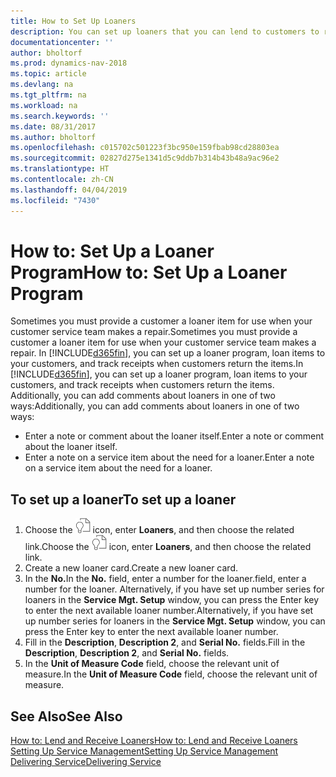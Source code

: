 ```yaml
---
title: How to Set Up Loaners
description: You can set up loaners that you can lend to customers to replace service items while they are in service.
documentationcenter: ''
author: bholtorf
ms.prod: dynamics-nav-2018
ms.topic: article
ms.devlang: na
ms.tgt_pltfrm: na
ms.workload: na
ms.search.keywords: ''
ms.date: 08/31/2017
ms.author: bholtorf
ms.openlocfilehash: c015702c501223f3bc950e159fbab98cd28803ea
ms.sourcegitcommit: 02827d275e1341d5c9ddb7b314b43b48a9ac96e2
ms.translationtype: HT
ms.contentlocale: zh-CN
ms.lasthandoff: 04/04/2019
ms.locfileid: "7430"
---
```

# <a name="how-to-set-up-a-loaner-program"></a><span data-ttu-id="4ae65-103">How to: Set Up a Loaner Program</span><span class="sxs-lookup"><span data-stu-id="4ae65-103">How to: Set Up a Loaner Program</span></span>
<span data-ttu-id="4ae65-104">Sometimes you must provide a customer a loaner item for use when your customer service team makes a repair.</span><span class="sxs-lookup"><span data-stu-id="4ae65-104">Sometimes you must provide a customer a loaner item for use when your customer service team makes a repair.</span></span> <span data-ttu-id="4ae65-105">In [!INCLUDE[d365fin](includes/d365fin_md.md)], you can set up a loaner program, loan items to your customers, and track receipts when customers return the items.</span><span class="sxs-lookup"><span data-stu-id="4ae65-105">In [!INCLUDE[d365fin](includes/d365fin_md.md)], you can set up a loaner program, loan items to your customers, and track receipts when customers return the items.</span></span> <span data-ttu-id="4ae65-106">Additionally, you can add comments about loaners in one of two ways:</span><span class="sxs-lookup"><span data-stu-id="4ae65-106">Additionally, you can add comments about loaners in one of two ways:</span></span>  
  
* <span data-ttu-id="4ae65-107">Enter a note or comment about the loaner itself.</span><span class="sxs-lookup"><span data-stu-id="4ae65-107">Enter a note or comment about the loaner itself.</span></span>  
* <span data-ttu-id="4ae65-108">Enter a note on a service item about the need for a loaner.</span><span class="sxs-lookup"><span data-stu-id="4ae65-108">Enter a note on a service item about the need for a loaner.</span></span>  

## <a name="to-set-up-a-loaner"></a><span data-ttu-id="4ae65-109">To set up a loaner</span><span class="sxs-lookup"><span data-stu-id="4ae65-109">To set up a loaner</span></span>  
1. <span data-ttu-id="4ae65-110">Choose the ![Search for Page or Report](media/ui-search/search_small.png "Search for Page or Report icon") icon, enter **Loaners**, and then choose the related link.</span><span class="sxs-lookup"><span data-stu-id="4ae65-110">Choose the ![Search for Page or Report](media/ui-search/search_small.png "Search for Page or Report icon") icon, enter **Loaners**, and then choose the related link.</span></span>  
2. <span data-ttu-id="4ae65-111">Create a new loaner card.</span><span class="sxs-lookup"><span data-stu-id="4ae65-111">Create a new loaner card.</span></span> 
3. <span data-ttu-id="4ae65-112">In the **No.**</span><span class="sxs-lookup"><span data-stu-id="4ae65-112">In the **No.**</span></span> <span data-ttu-id="4ae65-113">field, enter a number for the loaner.</span><span class="sxs-lookup"><span data-stu-id="4ae65-113">field, enter a number for the loaner.</span></span> <span data-ttu-id="4ae65-114">Alternatively, if you have set up number series for loaners in the **Service Mgt. Setup** window, you can press the Enter key to enter the next available loaner number.</span><span class="sxs-lookup"><span data-stu-id="4ae65-114">Alternatively, if you have set up number series for loaners in the **Service Mgt. Setup** window, you can press the Enter key to enter the next available loaner number.</span></span>  
4. <span data-ttu-id="4ae65-115">Fill in the **Description**, **Description 2**, and **Serial No.** fields.</span><span class="sxs-lookup"><span data-stu-id="4ae65-115">Fill in the **Description**, **Description 2**, and **Serial No.** fields.</span></span>  
5. <span data-ttu-id="4ae65-116">In the **Unit of Measure Code** field, choose the relevant unit of measure.</span><span class="sxs-lookup"><span data-stu-id="4ae65-116">In the **Unit of Measure Code** field, choose the relevant unit of measure.</span></span>  
  
## <a name="see-also"></a><span data-ttu-id="4ae65-117">See Also</span><span class="sxs-lookup"><span data-stu-id="4ae65-117">See Also</span></span>
[<span data-ttu-id="4ae65-118">How to: Lend and Receive Loaners</span><span class="sxs-lookup"><span data-stu-id="4ae65-118">How to: Lend and Receive Loaners</span></span>](service-how-to-lend-receive-loaners.md)  
[<span data-ttu-id="4ae65-119">Setting Up Service Management</span><span class="sxs-lookup"><span data-stu-id="4ae65-119">Setting Up Service Management</span></span>](service-setup-service.md)  
[<span data-ttu-id="4ae65-120">Delivering Service</span><span class="sxs-lookup"><span data-stu-id="4ae65-120">Delivering Service</span></span>](service-deliver-service.md)  

